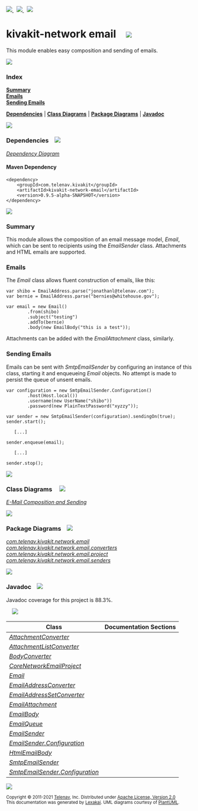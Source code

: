 [//]: # (start-user-text)

<a href="https://www.kivakit.org">
<img src="https://www.kivakit.org/images/web-32.png" srcset="https://www.kivakit.org/images/web-32-2x.png 2x"/>
</a>
&nbsp;
<a href="https://twitter.com/openkivakit">
<img src="https://www.kivakit.org/images/twitter-32.png" srcset="https://www.kivakit.org/images/twitter-32-2x.png 2x"/>
</a>
&nbsp;
<a href="https://kivakit.zulipchat.com">
<img src="https://www.kivakit.org/images/zulip-32.png" srcset="https://www.kivakit.org/images/zulip-32-2x.png 2x"/>
</a>

[//]: # (end-user-text)

# kivakit-network email &nbsp;&nbsp; <img src="https://www.kivakit.org/images/envelope-32.png" srcset="https://www.kivakit.org/images/envelope-32-2x.png 2x"/>

This module enables easy composition and sending of emails.

<img src="https://www.kivakit.org/images/horizontal-line-512.png" srcset="https://www.kivakit.org/images/horizontal-line-512-2x.png 2x"/>

### Index

[**Summary**](#summary)  
[**Emails**](#emails)  
[**Sending Emails**](#sending-emails)  

[**Dependencies**](#dependencies) | [**Class Diagrams**](#class-diagrams) | [**Package Diagrams**](#package-diagrams) | [**Javadoc**](#javadoc)

<img src="https://www.kivakit.org/images/horizontal-line-512.png" srcset="https://www.kivakit.org/images/horizontal-line-512-2x.png 2x"/>

### Dependencies <a name="dependencies"></a> &nbsp;&nbsp; <img src="https://www.kivakit.org/images/dependencies-32.png" srcset="https://www.kivakit.org/images/dependencies-32-2x.png 2x"/>

[*Dependency Diagram*](https://www.kivakit.org/lexakai/kivakit/kivakit-network/email/documentation/diagrams/dependencies.svg)

#### Maven Dependency

    <dependency>
        <groupId>com.telenav.kivakit</groupId>
        <artifactId>kivakit-network-email</artifactId>
        <version>0.9.5-alpha-SNAPSHOT</version>
    </dependency>

<img src="https://www.kivakit.org/images/horizontal-line-128.png" srcset="https://www.kivakit.org/images/horizontal-line-128-2x.png 2x"/>

[//]: # (start-user-text)

### Summary <a name = "summary"></a>

This module allows the composition of an email message model, *Email*, which can be sent to
recipients using the *EmailSender* class. Attachments and HTML emails are supported.

### Emails <a name = "emails"></a>

The *Email* class allows fluent construction of emails, like this:

    var shibo = EmailAddress.parse("jonathanl@telenav.com");
    var bernie = EmailAddress.parse("bernies@whitehouse.gov");

    var email = new Email()
            .from(shibo)
            .subject("testing")
            .addTo(bernie)
            .body(new EmailBody("this is a test"));

Attachments can be added with the *EmailAttachment* class, similarly.

### Sending Emails <a name = "sending-emails"></a>

Emails can be sent with *SmtpEmailSender* by configuring an instance of this class, starting
it and enqueueing *Email* objects. No attempt is made to persist the queue of unsent emails.

    var configuration = new SmtpEmailSender.Configuration()
            .host(Host.local())
            .username(new UserName("shibo"))
            .password(new PlainTextPassword("xyzzy"));

    var sender = new SmtpEmailSender(configuration).sendingOn(true);
    sender.start();

       [...]

    sender.enqueue(email);

       [...]

    sender.stop();

[//]: # (end-user-text)

<img src="https://www.kivakit.org/images/horizontal-line-128.png" srcset="https://www.kivakit.org/images/horizontal-line-128-2x.png 2x"/>

### Class Diagrams <a name="class-diagrams"></a> &nbsp; &nbsp; <img src="https://www.kivakit.org/images/diagram-40.png" srcset="https://www.kivakit.org/images/diagram-40-2x.png 2x"/>

[*E-Mail Composition and Sending*](https://www.kivakit.org/lexakai/kivakit/kivakit-network/email/documentation/diagrams/diagram-email.svg)

<img src="https://www.kivakit.org/images/horizontal-line-128.png" srcset="https://www.kivakit.org/images/horizontal-line-128-2x.png 2x"/>

### Package Diagrams <a name="package-diagrams"></a> &nbsp;&nbsp; <img src="https://www.kivakit.org/images/box-32.png" srcset="https://www.kivakit.org/images/box-32-2x.png 2x"/>

[*com.telenav.kivakit.network.email*](https://www.kivakit.org/lexakai/kivakit/kivakit-network/email/documentation/diagrams/com.telenav.kivakit.network.email.svg)  
[*com.telenav.kivakit.network.email.converters*](https://www.kivakit.org/lexakai/kivakit/kivakit-network/email/documentation/diagrams/com.telenav.kivakit.network.email.converters.svg)  
[*com.telenav.kivakit.network.email.project*](https://www.kivakit.org/lexakai/kivakit/kivakit-network/email/documentation/diagrams/com.telenav.kivakit.network.email.project.svg)  
[*com.telenav.kivakit.network.email.senders*](https://www.kivakit.org/lexakai/kivakit/kivakit-network/email/documentation/diagrams/com.telenav.kivakit.network.email.senders.svg)

<img src="https://www.kivakit.org/images/horizontal-line-128.png" srcset="https://www.kivakit.org/images/horizontal-line-128-2x.png 2x"/>

### Javadoc <a name="javadoc"></a> &nbsp;&nbsp; <img src="https://www.kivakit.org/images/books-32.png" srcset="https://www.kivakit.org/images/books-32-2x.png 2x"/>

Javadoc coverage for this project is 88.3%.  
  
&nbsp; &nbsp; <img src="https://www.kivakit.org/images/meter-90-96.png" srcset="https://www.kivakit.org/images/meter-90-96-2x.png 2x"/>




| Class | Documentation Sections |
|---|---|
| [*AttachmentConverter*](https://www.kivakit.org/javadoc/kivakit/kivakit.network.email/com/telenav/kivakit/network/email/converters/AttachmentConverter.html) |  |  
| [*AttachmentListConverter*](https://www.kivakit.org/javadoc/kivakit/kivakit.network.email/com/telenav/kivakit/network/email/converters/AttachmentListConverter.html) |  |  
| [*BodyConverter*](https://www.kivakit.org/javadoc/kivakit/kivakit.network.email/com/telenav/kivakit/network/email/converters/BodyConverter.html) |  |  
| [*CoreNetworkEmailProject*](https://www.kivakit.org/javadoc/kivakit/kivakit.network.email/com/telenav/kivakit/network/email/project/CoreNetworkEmailProject.html) |  |  
| [*Email*](https://www.kivakit.org/javadoc/kivakit/kivakit.network.email/com/telenav/kivakit/network/email/Email.html) |  |  
| [*EmailAddressConverter*](https://www.kivakit.org/javadoc/kivakit/kivakit.network.email/com/telenav/kivakit/network/email/converters/EmailAddressConverter.html) |  |  
| [*EmailAddressSetConverter*](https://www.kivakit.org/javadoc/kivakit/kivakit.network.email/com/telenav/kivakit/network/email/converters/EmailAddressSetConverter.html) |  |  
| [*EmailAttachment*](https://www.kivakit.org/javadoc/kivakit/kivakit.network.email/com/telenav/kivakit/network/email/EmailAttachment.html) |  |  
| [*EmailBody*](https://www.kivakit.org/javadoc/kivakit/kivakit.network.email/com/telenav/kivakit/network/email/EmailBody.html) |  |  
| [*EmailQueue*](https://www.kivakit.org/javadoc/kivakit/kivakit.network.email/com/telenav/kivakit/network/email/EmailQueue.html) |  |  
| [*EmailSender*](https://www.kivakit.org/javadoc/kivakit/kivakit.network.email/com/telenav/kivakit/network/email/EmailSender.html) |  |  
| [*EmailSender.Configuration*](https://www.kivakit.org/javadoc/kivakit/kivakit.network.email/com/telenav/kivakit/network/email/EmailSender.Configuration.html) |  |  
| [*HtmlEmailBody*](https://www.kivakit.org/javadoc/kivakit/kivakit.network.email/com/telenav/kivakit/network/email/HtmlEmailBody.html) |  |  
| [*SmtpEmailSender*](https://www.kivakit.org/javadoc/kivakit/kivakit.network.email/com/telenav/kivakit/network/email/senders/SmtpEmailSender.html) |  |  
| [*SmtpEmailSender.Configuration*](https://www.kivakit.org/javadoc/kivakit/kivakit.network.email/com/telenav/kivakit/network/email/senders/SmtpEmailSender.Configuration.html) |  |  

[//]: # (start-user-text)



[//]: # (end-user-text)

<img src="https://www.kivakit.org/images/horizontal-line-512.png" srcset="https://www.kivakit.org/images/horizontal-line-512-2x.png 2x"/>

<sub>Copyright &#169; 2011-2021 [Telenav](https://telenav.com), Inc. Distributed under [Apache License, Version 2.0](LICENSE)</sub>  
<sub>This documentation was generated by [Lexakai](https://lexakai.org). UML diagrams courtesy of [PlantUML](https://plantuml.com).</sub>

